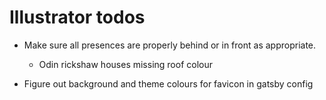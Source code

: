 # Illustrator todos
* Make sure all presences are properly behind or in front as appropriate.
    * Odin rickshaw houses missing roof colour

* Figure out background and theme colours for favicon in gatsby config